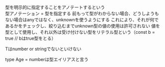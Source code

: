 型を明示的に指定することをアノテートするという  
型アノテーション = 型を指定する
前もって型がわからない場合、どうしようもない場合はanyではなく、unknownを使うようにする
これにより、それが何であるかをチェックし、絞り込むまでunknown型の値の使用は許可されない
値を型として使用し、それ以外は受け付けない型をリテラル型という（const b = true // bはtrue型をとる）

[key: T]: Uはインデックスシグネチャという
Tはnumber or stringでないといけない

type Age = numberは型エイリアスと言う